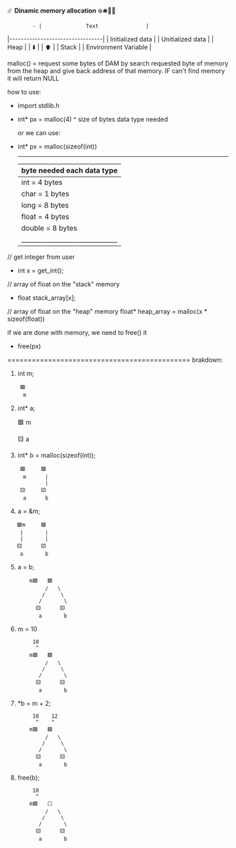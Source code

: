 ☄️ **Dinamic memory allocation** ❄️🛎️🏯🚨

            - |              Text               |
|---------------------------------|
|        Initialized data         |
|        Unitialized data         |
|              Heap               |
|               ⬇️               |
|               ⬆️                |
|             Stack               |
|      Environment Variable       |


malloc() = request some bytes of DAM by search requested byte of memory from the heap
            and give back address of that memory. IF can't find memory it will return
            NULL

how to use:
- import stdlib.h

- int* px = malloc(4)
                   ^
                   size of bytes data type needed

  or we can use:
- int* px = malloc(sizeof(int))

     ______________________________
    |  byte needed each data type  |
    |------------------------------|
    | int    = 4 bytes             |
    | char   = 1 bytes             |
    | long   = 8 bytes             |
    | float  = 4 bytes             |
    | double = 8 bytes             |
    |______________________________|

// get integer from user
- int x = get_int();

// array of float on the "stack" memory
- float stack_array[x];

// array of float on the "heap" memory
float* heap_array = malloc(x * sizeof(float))


 if we are done with memory, we need to free() it
- free(px)


=============================================
 brakdown:

1. int m;
```
    🟩
     m
```

2. int* a;

     🟩
      m

     🟨
      a


3. int* b = malloc(sizeof(int));
```
    🟩     🟩
     m      |
            |
    🟨     🟨
     a      b
```
4. a = &m;
```
   🟩m     🟩
    |       |
    |       |
   🟨      🟨
    a       b
```
5. a = b;
```
       m🟩   🟩
            /   \
           /     \
          /       \
         🟨      🟨
          a       b
```
6. m = 10
```
        10
         ^
       m🟩   🟩
            /   \
           /     \
          /       \
         🟨      🟨
          a       b
```
7. *b = m + 2;
```
        10    12
         ^    ^
       m🟩   🟩
            /   \
           /     \
          /       \
         🟨      🟨
          a       b
```
8. free(b);
```
        10
         ^
       m🟩   ⬜
            /   \
           /     \
          /       \
         🟨      🟨
          a       b
```


